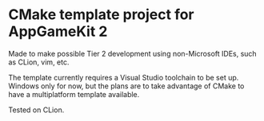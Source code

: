 # CMake template project for AppGameKit 2
Made to make possible Tier 2 development using non-Microsoft IDEs, such as CLion, vim, etc.

The template currently requires a Visual Studio toolchain to be set up. Windows only for now, but the plans are to take advantage of CMake to have a multiplatform template available.

Tested on CLion.

